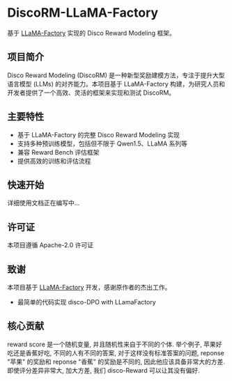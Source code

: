 # DiscoRM-LLaMA-Factory

基于 [LLaMA-Factory](https://github.com/hiyouga/LLaMA-Factory) 实现的 Disco Reward Modeling 框架。

## 项目简介

Disco Reward Modeling (DiscoRM) 是一种新型奖励建模方法，专注于提升大型语言模型 (LLMs) 的对齐能力。本项目基于 LLaMA-Factory 构建，为研究人员和开发者提供了一个高效、灵活的框架来实现和测试 DiscoRM。

## 主要特性

- 基于 LLaMA-Factory 的完整 Disco Reward Modeling 实现
- 支持多种预训练模型，包括但不限于 Qwen1.5、LLaMA 系列等
- 兼容 Reward Bench 评估框架
- 提供高效的训练和评估流程

## 快速开始

详细使用文档正在编写中...

## 许可证

本项目遵循 Apache-2.0 许可证

## 致谢

本项目基于 [LLaMA-Factory](https://github.com/hiyouga/LLaMA-Factory) 开发，感谢原作者的杰出工作。



- 最简单的代码实现 disco-DPO with LLamaFactory



## 核心贡献

reward score 是一个随机变量, 并且随机性来自于不同的个体.  举个例子, 苹果好吃还是香蕉好吃, 不同的人有不同的答案, 对于这样没有标准答案的问题, reponse "苹果" 的奖励和 reponse "香蕉" 的奖励是不同的, 因此他应该具备非常大的方差. 即使评分差异非常大, 加大方差, 我们 disco-Reward 可以让其没有偏好. 
